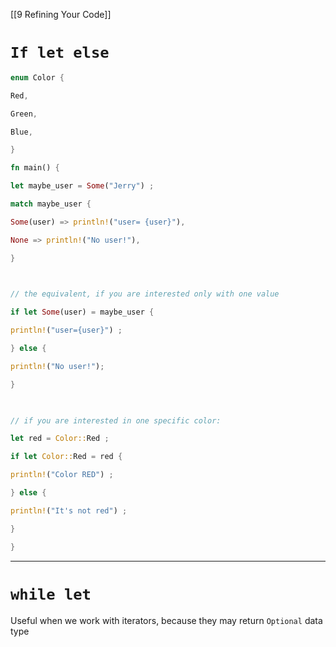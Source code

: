 [[9 Refining Your Code]]


# `If let else`
```rust
enum Color {

Red,

Green,

Blue,

}

fn main() {

let maybe_user = Some("Jerry") ;

match maybe_user {

Some(user) => println!("user= {user}"),

None => println!("No user!"),

}

  

// the equivalent, if you are interested only with one value

if let Some(user) = maybe_user {

println!("user={user}") ;

} else {

println!("No user!");

}

  

// if you are interested in one specific color:

let red = Color::Red ;

if let Color::Red = red {

println!("Color RED") ;

} else {

println!("It's not red") ;

}

}
```



------
# `while let`

Useful when we work with iterators, because they may return `Optional` data type





